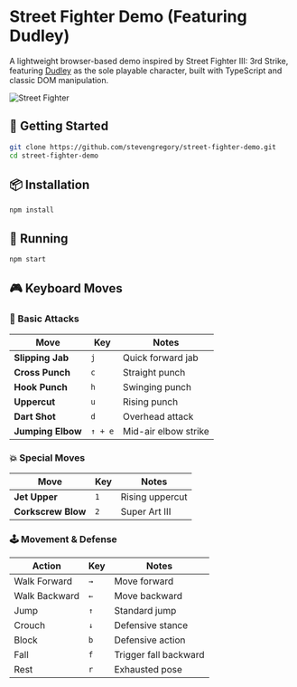 # Street Fighter Demo (Featuring Dudley)

A lightweight browser-based demo inspired by Street Fighter III: 3rd Strike, featuring [Dudley](<https://en.wikipedia.org/wiki/Dudley_(Street_Fighter)>) as the sole playable character, built with TypeScript and classic DOM manipulation.

![Street Fighter](http://i.imgur.com/titqNDJ.png)

## 🚀 Getting Started

```bash
git clone https://github.com/stevengregory/street-fighter-demo.git
cd street-fighter-demo
```

## 📦 Installation

```bash
npm install
```

## 🏃 Running

```bash
npm start
```

## 🎮 Keyboard Moves

### 🥊 Basic Attacks

| Move              | Key     | Notes                |
| ----------------- | ------- | -------------------- |
| **Slipping Jab**  | `j`     | Quick forward jab    |
| **Cross Punch**   | `c`     | Straight punch       |
| **Hook Punch**    | `h`     | Swinging punch       |
| **Uppercut**      | `u`     | Rising punch         |
| **Dart Shot**     | `d`     | Overhead attack      |
| **Jumping Elbow** | `↑ + e` | Mid-air elbow strike |

### 💥 Special Moves

| Move               | Key | Notes           |
| ------------------ | --- | --------------- |
| **Jet Upper**      | `1` | Rising uppercut |
| **Corkscrew Blow** | `2` | Super Art III   |

### 🕹️ Movement & Defense

| Action        | Key | Notes                 |
| ------------- | --- | --------------------- |
| Walk Forward  | `→` | Move forward          |
| Walk Backward | `←` | Move backward         |
| Jump          | `↑` | Standard jump         |
| Crouch        | `↓` | Defensive stance      |
| Block         | `b` | Defensive action      |
| Fall          | `f` | Trigger fall backward |
| Rest          | `r` | Exhausted pose        |
